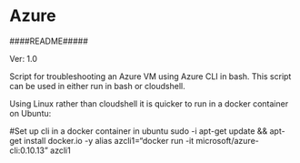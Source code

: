 # Azure 


####README#####

Ver: 1.0

Script for troubleshooting an Azure VM using Azure CLI in bash. This script can be used in either run in bash or cloudshell.

Using Linux rather than cloudshell it is quicker to run in a docker container on Ubuntu:


#Set up cli in a docker container in ubuntu
sudo -i
apt-get update && apt-get install docker.io -y
alias azcli1=“docker run -it microsoft/azure-cli:0.10.13”
azcli1
